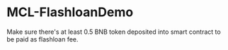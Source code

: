# MCL-FlashloanDemo

Make sure there's at least 0.5 BNB token deposited into smart contract to be paid as flashloan fee.

